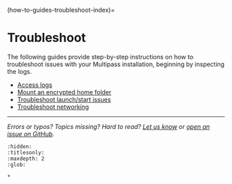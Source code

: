 (how-to-guides-troubleshoot-index)=
# Troubleshoot

The following guides provide step-by-step instructions on how to troubleshoot issues with your Multipass installation, beginning by inspecting the logs. <!--- This line added by @nielsenjared -->

- [Access logs](access-logs)
- [Mount an encrypted home folder](mount-an-encrypted-home-folder)
- [Troubleshoot launch/start issues](troubleshoot-launch-start-issues)
- [Troubleshoot networking](troubleshoot-networking)

---

*Errors or typos? Topics missing? Hard to read? <a href="https://docs.google.com/forms/d/e/1FAIpQLSd0XZDU9sbOCiljceh3rO_rkp6vazy2ZsIWgx4gsvl_Sec4Ig/viewform?usp=pp_url&entry.317501128=https://canonical.com/multipass/docs/troubleshoot" target="_blank">Let us know</a> or <a href="https://github.com/canonical/multipass/issues/new/choose" target="_blank">open an issue on GitHub</a>.*


```{toctree}
:hidden:
:titlesonly:
:maxdepth: 2
:glob:

*
